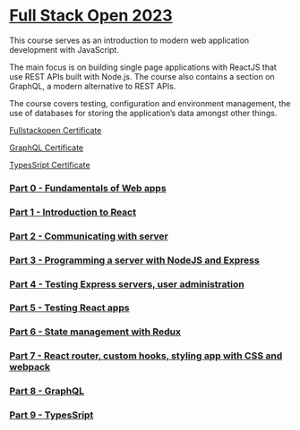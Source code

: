 
# [Full Stack Open 2023](https://fullstackopen.com/en/)

This course serves as an introduction to modern web application development with JavaScript.

The main focus is on building single page applications with ReactJS that use REST APIs built with Node.js. The course also contains a section on GraphQL, a modern alternative to REST APIs.

The course covers testing, configuration and environment management, the use of databases for storing the application’s data amongst other things.

[Fullstackopen Certificate](https://studies.cs.helsinki.fi/stats/api/certificate/fullstackopen/en/a32396a2f5fd6e4da5c323381a382500)

[GraphQL Certificate](https://studies.cs.helsinki.fi/stats/api/certificate/fs-graphql/en/1325c8ea7fc7942f672a8c2ee643efd8)

[TypesSript Certificate](https://studies.cs.helsinki.fi/stats/api/certificate/fs-typescript/en/e844f7d253f43fb8a7e5114be69b7d9c)

### [Part 0 - Fundamentals of Web apps](./part0)

### [Part 1 - Introduction to React](./part1)

### [Part 2 - Communicating with server](./part2)

### [Part 3 - Programming a server with NodeJS and Express](./part3)

### [Part 4 - Testing Express servers, user administration](./part4)

### [Part 5 - Testing React apps](./part5)

### [Part 6 - State management with Redux](./part6)

### [Part 7 - React router, custom hooks, styling app with CSS and webpack](./part7)

### [Part 8 - GraphQL](./part8)

### [Part 9 - TypesSript](./part9)

